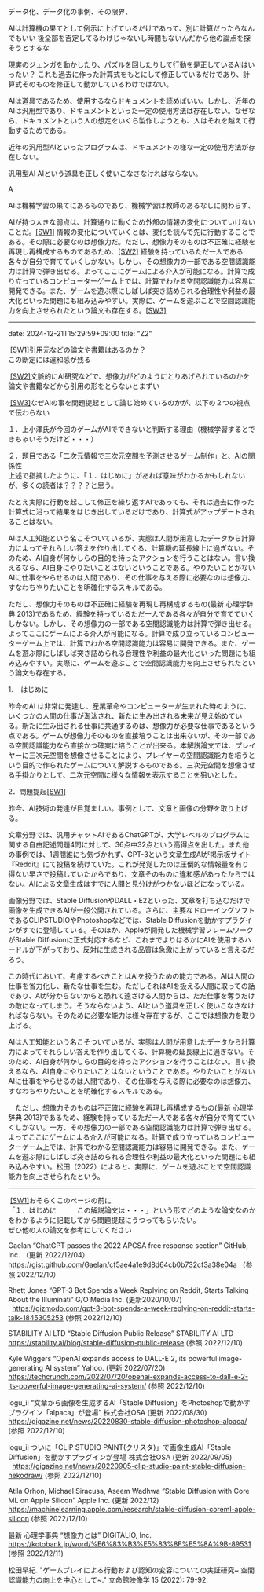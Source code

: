 データ化、データ化の事例、その限界、

AIは計算機の果てとして例示に上げているだけであって、別に計算だったらなんでもいい
後全部を否定してるわけじゃないし時間もないんだから他の論点を探そうとするな




現実のジェンガを動かしたり、パズルを回したりして行動を是正しているAIはいったい？
これも過去に作った計算式をもとにして修正しているだけであり、計算式そのものを修正して動かしているわけではない。

AIは道具であるため、使用するならドキュメントを読めばいい。しかし、近年のAIは汎用型であり、ドキュメントといった一定の使用方法は存在しない。なぜなら、ドキュメントという人の想定をいくら製作しようとも、人はそれを越えて行動するためである。

近年の汎用型AIといったプログラムは、ドキュメントの様な一定の使用方法が存在しない。

汎用型AI
AIという道具を正しく使いこなさなければならない。

A

AIは機械学習の果てにあるものであり、機械学習は教師のあるなしに関わらず、

AIが持つ大きな弱点は、計算通りに動くため外部の情報の変化についていけないことだ。[[SW1]](#_msocom_1) 情報の変化についていくとは、変化を読んで先に行動することである。その際に必要なのは想像力だ。ただし、想像力そのものは不正確に経験を再現し再構成するものであるため、[[SW2]](#_msocom_2) 経験を持っているただ一人である各々が自分で育てていくしかない。しかし、その想像力の一部である空間認識能力は計算で弾き出せる。よってここにゲームによる介入が可能になる。計算で成り立っているコンピューターゲーム上では、計算でわかる空間認識能力は容易に開発できる。また、ゲームを遊ぶ際にしばしば突き詰められる合理性や利益の最大化といった問題にも組み込みやすい。実際に、ゲームを遊ぶことで空間認識能力を向上させられたという論文も存在する。[[SW3]](#_msocom_3) 

---
date: 2024-12-21T15:29:59+09:00
title: "Z2"

 [[SW1]](#_msoanchor_1)引用元などの論文や書籍はあるのか？  
この断定には違和感が残る

 [[SW2]](#_msoanchor_2)文脈的にAI研究などで、想像力がどのようにとりあげられているのかを論文や書籍などから引用の形をとらないとまずい

 [[SW3]](#_msoanchor_3)なぜAIの事を問題提起として論じ始めているのかが、以下の２つの視点で伝わらない

１．上小澤氏が今回のゲームがAIでできないと判断する理由（機械学習するとできちゃいそうだけど・・・）

２．題目である「二次元情報で三次元空間を予測させるゲーム制作」と、AIの関係性  
上述で指摘したように、「１．はじめに」があれば意味がわかるかもしれないが、多くの読者は？？？？と思う。

たとえ実際に行動を起こして修正を繰り返すAIであっても、それは過去に作った計算式に沿って結果をはじき出しているだけであり、計算式がアップデートされることはない。

AIは人工知能という名こそついているが、実態は人間が用意したデータから計算力によってそれらしい答えを作り出してくる、計算機の延長線上に過ぎない。そのため、AI自身が何かしらの目的を持ったアクションを行うことはない。言い換えるなら、AI自身にやりたいことはないということである。やりたいことがないAIに仕事をやらせるのは人間であり、その仕事を与える際に必要なのは想像力、すなわちやりたいことを明確化するスキルである。



ただし、想像力そのものは不正確に経験を再現し再構成するもの(最新 心理学辞典 2013)であるため、経験を持っているただ一人である各々が自分で育てていくしかない。しかし、その想像力の一部である空間認識能力は計算で弾き出せる。よってここにゲームによる介入が可能になる。計算で成り立っているコンピューターゲーム上では、計算でわかる空間認識能力は容易に開発できる。また、ゲームを遊ぶ際にしばしば突き詰められる合理性や利益の最大化といった問題にも組み込みやすい。実際に、ゲームを遊ぶことで空間認識能力を向上させられたという論文も存在する。

1.    はじめに

昨今のAI は非常に発達し、産業革命やコンピューターが生まれた時のように、いくつかの人間の仕事が淘汰され、新たに生み出される未来が見え始めている。新たに生み出される仕事に共通するのは、想像力が必要な仕事であるという点である。ゲームが想像力そのものを直接培うことは出来ないが、その一部である空間認識能力なら直接かつ確実に培うことが出来る。本解説論文では、プレイヤーに三次元空間を想像させることにより、プレイヤーの空間認識能力を培うという目的で作られたゲームについて解説するものである。三次元空間を想像させる手掛かりとして、二次元空間に様々な情報を表示することを狙いとした。

2．問題提起[[SW1]](#_msocom_1) 

昨今、AI技術の発達が目覚ましい。事例として、文章と画像の分野を取り上げる。

文章分野では、汎用チャットAIであるChatGPTが、大学レベルのプログラムに関する自由記述問題4問に対して、36点中32点という高得点を出した。また他の事例では、1週間誰にも気づかれず、GPT-3という文章生成AIが掲示板サイト『Reddit』にて投稿を続けていた。これが発覚したのは圧倒的な情報量を有り得ない早さで投稿していたからであり、文章そのものに違和感があったからではない。AIによる文章生成はすでに人間と見分けがつかないほどになっている。

画像分野では、Stable DiffusionやDALL・E2といった、文章を打ち込むだけで画像を生成できるAIが一般公開されている。さらに、主要なドローイングソフトであるCLIPSTUDIOやPhotoshopなどでは、Stable Diffusionを動かすプラグインがすでに登場している。そのほか、Appleが開発した機械学習フレームワークがStable Diffusionに正式対応するなど、これまでよりはるかにAIを使用するハードルが下がっており、反対に生成される品質は急激に上がっていると言えるだろう。

この時代において、考慮するべきことはAIを扱うための能力である。AIは人間の仕事を省力化し、新たな仕事を生む。ただしそれはAIを扱える人間に取っての話であり、AIが分からないからと恐れて遠ざける人間からは、ただ仕事を奪うだけの敵になってしまう。そうならないよう、AIという道具を正しく使いこなさなければならない。そのために必要な能力は様々存在するが、ここでは想像力を取り上げる。

AIは人工知能という名こそついているが、実態は人間が用意したデータから計算力によってそれらしい答えを作り出してくる、計算機の延長線上に過ぎない。そのため、AI自身が何かしらの目的を持ったアクションを行うことはない。言い換えるなら、AI自身にやりたいことはないということである。やりたいことがないAIに仕事をやらせるのは人間であり、その仕事を与える際に必要なのは想像力、すなわちやりたいことを明確化するスキルである。

　ただし、想像力そのものは不正確に経験を再現し再構成するもの(最新 心理学辞典 2013)であるため、経験を持っているただ一人である各々が自分で育てていくしかない。一方、その想像力の一部である空間認識能力は計算で弾き出せる。よってここにゲームによる介入が可能になる。計算で成り立っているコンピューターゲーム上では、計算でわかる空間認識能力は容易に開発できる。また、ゲームを遊ぶ際にしばしば突き詰められる合理性や利益の最大化といった問題にも組み込みやすい。松田（2022）によると、実際に、ゲームを遊ぶことで空間認識能力を向上させられたという。

---

 [[SW1]](#_msoanchor_1)おそらくこのページの前に  
「１．はじめに　　　この解説論文は・・・」という形でどのような論文なのかをわかるように記載してから問題提起にうつってもらいたい。  
ぜひ他の人の論文を参考にしてください

Gaelan “ChatGPT passes the 2022 APCSA free response section” GitHub, Inc. （更新 2022/12/04） https://gist.github.com/Gaelan/cf5ae4a1e9d8d64cb0b732cf3a38e04a （参照 2022/12/10）

Rhett Jones “GPT-3 Bot Spends a Week Replying on Reddit, Starts Talking About the Illuminati” G/O Media Inc. (更新2020/10/07)   https://gizmodo.com/gpt-3-bot-spends-a-week-replying-on-reddit-starts-talk-1845305253 (参照 2022/12/10)

STABILITY AI LTD “Stable Diffusion Public Release” STABILITY AI LTD https://stability.ai/blog/stable-diffusion-public-release (参照 2022/12/10)

Kyle Wiggers “OpenAI expands access to DALL-E 2, its powerful image-generating AI system” Yahoo. (更新 2022/07/20) https://techcrunch.com/2022/07/20/openai-expands-access-to-dall-e-2-its-powerful-image-generating-ai-system/ (参照 2022/12/10)

logu_ii “文章から画像を生成するAI「Stable Diffusion」をPhotoshopで動かすプラグイン「alpaca」が登場” 株式会社OSA (更新 2022/08/30) https://gigazine.net/news/20220830-stable-diffusion-photoshop-alpaca/ (参照 2022/12/10)

logu_ii ついに「CLIP STUDIO PAINT(クリスタ)」で画像生成AI「Stable Diffusion」を動かすプラグインが登場 株式会社OSA (更新 2022/09/05)   https://gigazine.net/news/20220905-clip-studio-paint-stable-diffusion-nekodraw/ (参照 2022/12/10)

Atila Orhon, Michael Siracusa, Aseem Wadhwa “Stable Diffusion with Core ML on Apple Silicon” Apple Inc. (更新 2022/12) https://machinelearning.apple.com/research/stable-diffusion-coreml-apple-silicon (参照 2022/12/10)

最新 心理学事典 “想像力とは” DIGITALIO, Inc. https://kotobank.jp/word/%E6%83%B3%E5%83%8F%E5%8A%9B-89531 (参照 2022/12/11)

松田早紀. "ゲームプレイによる行動および認知の変容についての実証研究~ 空間認識能力の向上を中心として~." 立命館映像学 15 (2022): 79-92.

